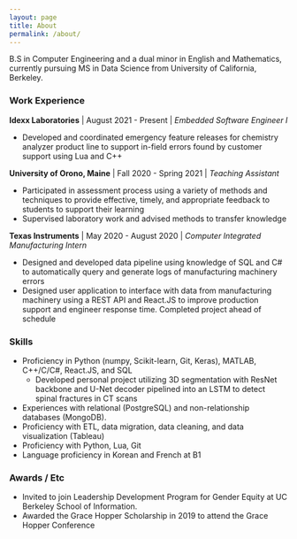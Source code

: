 ```yaml
---
layout: page
title: About
permalink: /about/
---
```


B.S in Computer Engineering and a dual minor in English and Mathematics, currently pursuing MS in Data Science from University of California, Berkeley. 

### Work Experience
**Idexx Laboratories** | August 2021 - Present | *Embedded Software Engineer I*
- Developed and coordinated emergency feature releases for chemistry analyzer product line to support in-field errors found by customer support using Lua and C++

**University of Orono, Maine** | Fall 2020 - Spring 2021 | *Teaching Assistant*
- Participated in assessment process using a variety of methods and techniques to provide effective, timely, and appropriate feedback to students to support their learning
- Supervised laboratory work and advised methods to transfer knowledge

**Texas Instruments** | May 2020 - August 2020 | *Computer Integrated Manufacturing Intern*
- Designed and developed data pipeline using knowledge of SQL and C# to automatically query and generate logs of manufacturing machinery errors 
- Designed user application to interface with data from manufacturing machinery using a REST API and React.JS to improve production support and engineer response time. Completed project ahead of schedule
### Skills
- Proficiency in Python (numpy, Scikit-learn, Git, Keras), MATLAB, C++/C/C#, React.JS, and SQL
    - Developed personal project utilizing 3D segmentation with ResNet backbone and U-Net decoder pipelined into an LSTM to detect spinal fractures in CT scans 
- Experiences with relational (PostgreSQL) and non-relationship databases (MongoDB).
- Proficiency with ETL, data migration, data cleaning, and data visualization (Tableau)
- Proficiency with Python, Lua, Git
- Language proficiency in Korean and French at B1

### Awards / Etc
- Invited to join Leadership Development Program for Gender Equity at UC Berkeley School of Information.
-  Awarded the Grace Hopper Scholarship in 2019 to attend the Grace Hopper Conference





